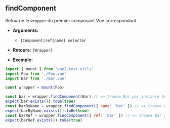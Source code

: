 ## findComponent

Retourne le `wrapper` du premier composant Vue correspondant.

- **Arguments:**

  - `{Component|ref|name} selector`

- **Retours:** `{Wrapper}`

- **Exemple:**

```js
import { mount } from 'vue2-test-utils'
import Foo from './Foo.vue'
import Bar from './Bar.vue'

const wrapper = mount(Foo)

const bar = wrapper.findComponent(Bar) // => trouve Bar par instance de composant
expect(bar.exists()).toBe(true)
const barByName = wrapper.findComponent({ name: 'bar' }) // => trouve Bar par `name`
expect(barByName.exists()).toBe(true)
const barRef = wrapper.findComponent({ ref: 'bar' }) // => trouve Bar par `ref`
expect(barRef.exists()).toBe(true)
```
